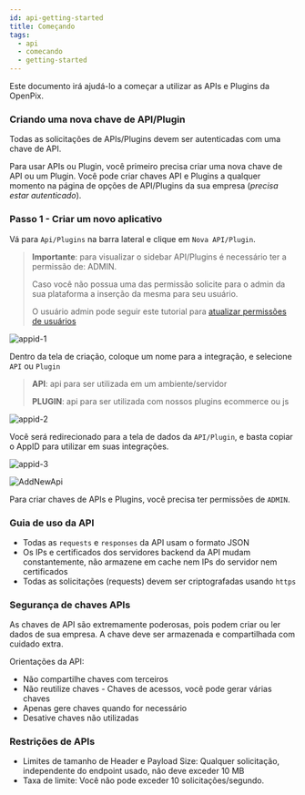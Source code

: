 ```yaml
---
id: api-getting-started
title: Começando
tags:
  - api
  - comecando
  - getting-started
---
```


Este documento irá ajudá-lo a começar a utilizar as APIs e Plugins da OpenPix.

### Criando uma nova chave de API/Plugin

Todas as solicitações de APIs/Plugins devem ser autenticadas com uma chave de API.

Para usar APIs ou Plugin, você primeiro precisa criar uma nova chave de API ou um Plugin. Você pode criar chaves API e Plugins a qualquer momento na página de opções de API/Plugins da sua empresa (_precisa estar autenticado_).

### Passo 1 - Criar um novo aplicativo

Vá para `Api/Plugins` na barra lateral e clique em `Nova API/Plugin`.

> **Importante**: para visualizar o sidebar API/Plugins é necessário ter a permissão de: ADMIN.
>
> Caso você não possua uma das permissão solicite para o admin da sua plataforma a inserção da mesma para seu usuário.
>
> O usuário admin pode seguir este tutorial para [atualizar permissões de usuários](/docs/FAQ/faq-users)

![appid-1](/img/appId-1.png)

Dentro da tela de criação, coloque um nome para a integração, e selecione `API` ou `Plugin`

> **API**: api para ser utilizada em um ambiente/servidor
> 
> **PLUGIN**: api para ser utilizada com nossos plugins ecommerce ou js

![appid-2](/img/appId-2.png)

Você será redirecionado para a tela de dados da `API/Plugin`, e basta copiar o AppID para utilizar em suas integrações.

![appid-3](/img/appId-3.png)


![AddNewApi](/img/apis/add-new-api.png)

Para criar chaves de APIs e Plugins, você precisa ter permissões de `ADMIN`.

### Guia de uso da API

- Todas as `requests` e `responses` da API usam o formato JSON
- Os IPs e certificados dos servidores backend da API mudam constantemente, não armazene em cache nem IPs do servidor nem certificados
- Todas as solicitações (requests) devem ser criptografadas usando `https`

### Segurança de chaves APIs

As chaves de API são extremamente poderosas, pois podem criar ou ler dados de sua empresa. A chave deve ser armazenada e compartilhada com cuidado extra.

Orientações da API:

- Não compartilhe chaves com terceiros
- Não reutilize chaves - Chaves de acessos, você pode gerar várias chaves
- Apenas gere chaves quando for necessário
- Desative chaves não utilizadas

### Restrições de APIs

- Limites de tamanho de Header e Payload Size: Qualquer solicitação, independente do endpoint usado, não deve exceder 10 MB
- Taxa de limite: Você não pode exceder 10 solicitações/segundo.

